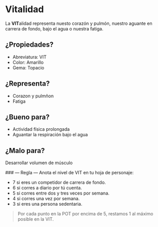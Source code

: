 
Vitalidad
=========

La **VIT**alidad representa nuesto corazón y pulmón, nuestro aguante en carrera de fondo, bajo el agua o nuestra fatiga.  

¿Propiedades?
-------------
* Abreviatura: VIT
* Color: Amarillo
* Gema: Topacio

¿Representa?
------------
* Corazon y pulmñon
* Fatiga

¿Bueno para?
------------
* Actividad física prolongada
* Aguantar la respiración bajo el agua

¿Malo para?
-----------
Desarrollar volumen de músculo

### — Regla —
Anota el nivel de VIT en tu hoja de personaje:
* 7 si eres un competidor de carrera de fondo.
* 6 si corres a diario por tú cuenta.
* 5 si corres entre dos y tres veces por semana.
* 4 si corres una vez por semana.
* 3 si eres una persona sedentaria.
> Por cada punto en la POT por encima de 5, restamos 1 al máximo posible en la VIT.
